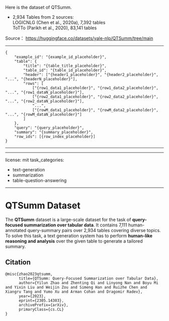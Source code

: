 Here is the dataset of QTSumm.

- 2,934 Tables from 2 sources: <br/>LOGICNLG (Chen et al., 2020a), 7,392 tables  <br/> ToTTo (Parikh et al., 2020), 83,141 tables

Source：
https://huggingface.co/datasets/yale-nlp/QTSumm/tree/main

***
```
{
    "example_id": "{example_id_placeholder}",
    "table": {
        "title": "{table_title_placeholder}",
        "table_id": "{table_id_placeholder}",
        "header": ["{header1_placeholder}", "{header2_placeholder}", "...", "{headerN_placeholder}"],
        "rows": [
            ["{row1_data1_placeholder}", "{row1_data2_placeholder}", "...", "{row1_dataN_placeholder}"],
            ["{row2_data1_placeholder}", "{row2_data2_placeholder}", "...", "{row2_dataN_placeholder}"],
            "...",
            ["{rowM_data1_placeholder}", "{rowM_data2_placeholder}", "...", "{rowM_dataN_placeholder}"]
        ]
    },
    "query": "{query_placeholder}",
    "summary": "{summary_placeholder}",
    "row_ids": [{row_index_placeholder}]
}

```
***

---
license: mit
task_categories:
- text-generation
- summarization
- table-question-answering
---
# QTSumm Dataset
The **QTSumm** dataset is a large-scale dataset for the task of **query-focused summarization over tabular data**. 
It contains 7,111 human-annotated query-summary pairs over 2,934 tables covering diverse topics. 
To solve this task, a text generation system has to perform **human-like reasoning and analysis** over the given table to generate a tailored summary. 

## Citation
```
@misc{zhao2023qtsumm,
      title={QTSumm: Query-Focused Summarization over Tabular Data}, 
      author={Yilun Zhao and Zhenting Qi and Linyong Nan and Boyu Mi and Yixin Liu and Weijin Zou and Simeng Han and Ruizhe Chen and Xiangru Tang and Yumo Xu and Arman Cohan and Dragomir Radev},
      year={2023},
      eprint={2305.14303},
      archivePrefix={arXiv},
      primaryClass={cs.CL}
}
```

